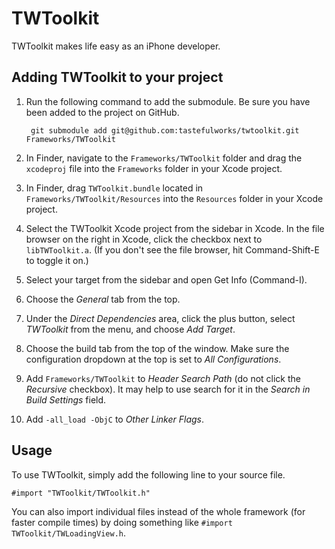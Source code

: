 # TWToolkit

TWToolkit makes life easy as an iPhone developer.

## Adding TWToolkit to your project

1. Run the following command to add the submodule. Be sure you have been added to the project on GitHub.

        git submodule add git@github.com:tastefulworks/twtoolkit.git Frameworks/TWToolkit

2. In Finder, navigate to the `Frameworks/TWToolkit` folder and drag the `xcodeproj` file into the `Frameworks` folder in your Xcode project.

3. In Finder, drag `TWToolkit.bundle` located in `Frameworks/TWToolkit/Resources` into the `Resources` folder in your Xcode project.

4. Select the TWToolkit Xcode project from the sidebar in Xcode. In the file browser on the right in Xcode, click the checkbox next to `libTWToolkit.a`. (If you don't see the file browser, hit Command-Shift-E to toggle it on.)

5. Select your target from the sidebar and open Get Info (Command-I).

6. Choose the *General* tab from the top.

7. Under the *Direct Dependencies* area, click the plus button, select *TWToolkit* from the menu, and choose *Add Target*.

8. Choose the build tab from the top of the window. Make sure the configuration dropdown at the top is set to *All Configurations*.

9. Add `Frameworks/TWToolkit` to *Header Search Path* (do not click the *Recursive* checkbox). It may help to use search for it in the *Search in Build Settings* field.

10. Add `-all_load -ObjC` to *Other Linker Flags*.

## Usage

To use TWToolkit, simply add the following line to your source file.

    #import "TWToolkit/TWToolkit.h"

You can also import individual files instead of the whole framework (for faster compile times) by doing something like `#import TWToolkit/TWLoadingView.h`.

